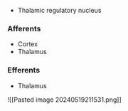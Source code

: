 - Thalamic regulatory nucleus
### Afferents
- Cortex
- Thalamus
### Efferents
- Thalamus

![[Pasted image 20240519211531.png]]